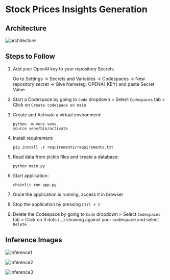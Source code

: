# Stock Prices Insights Generation

## Architecture
![architecture](https://drive.google.com/uc?id=1vlkHv_d0MNDK_P-SnKGLMXvRidXaa8sS)

## Steps to Follow

1. Add your OpenAI key to your repository Secrets. 
   
   Go to Settings -> Secrets and Variables -> Codespaces -> New repository secret -> Give Name(eg. OPENAI_KEY) and paste Secret Value

2. Start a Codespace by going to `Code` dropdown > Select `Codespaces` tab > Click on `Create codespace on main`

3. Create and Activate a virtual environment:
   ```
   python -m venv venv
   source venv/bin/activate
   ```

4. Install requirement:
   ```
   pip install -r requirements/requirements.txt
   ```

5. Read data from pickle files and create a database:
   ```
   python main.py
   ```

6. Start application:
   ```
   chainlit run app.py
   ```

7. Once the application is running, access it in browser

8. Stop the application by pressing `Ctrl + C`

9. Delete the Codespace by going to `Code` dropdown > Select `Codespaces` tab > Click on 3 dots (...) showing against your codespace and select `Delete`

## Inference Images

![inference1](https://drive.google.com/uc?id=1vfFMoUureOm1XmfROALLFZmBq6sF3NGL)

![inference2](https://drive.google.com/uc?id=18e1mbphAId91r4hetQSQ5nj0KSw1ADAj)

![inference3](https://drive.google.com/uc?id=1NgfzHgan5VFMmdVZ4OupiWdqd9kHTx0t)
